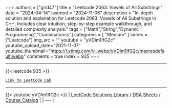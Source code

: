 
+++
authors = ["grid47"]
title = "Leetcode 2063: Vowels of All Substrings"
date = "2024-04-14"
lastmod = "2024-11-06"
description = "In-depth solution and explanation for Leetcode 2063: Vowels of All Substrings in C++. Includes clear intuition, step-by-step example walkthrough, and detailed complexity analysis."
tags = ["Math","String","Dynamic Programming","Combinatorics"]
categories = [
    "Medium"
]
series = ["Leetcode"]
img_src = ""
youtube = "yVDIm1IfG2c"
youtube_upload_date="2021-11-07"
youtube_thumbnail="https://i.ytimg.com/vi_webp/yVDIm1IfG2c/maxresdefault.webp"
comments = true
index = 935
+++



---
{{< leetcode 935 >}}

[`Link to LeetCode Lab`](https://leetcode.com/problems/vowels-of-all-substrings/description/)

---
{{< youtube yVDIm1IfG2c >}}
| [LeetCode Solutions Library](https://grid47.xyz/leetcode/) / [DSA Sheets](https://grid47.xyz/sheets/) / [Course Catalog](https://grid47.xyz/courses/) |
| --- |
